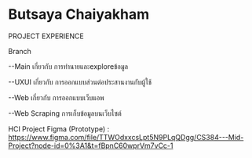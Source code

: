 # Butsaya Chaiyakham
PROJECT EXPERIENCE

Branch 

--Main เกี่ยวกับ การทำนายและexploreข้อมูล

--UXUI เกี่ยวกับ การออกแบบส่วนต่อประสานงานกับผู้ใช้

--Web เกี่ยวกับ การออกแบบเว็บแอพ 

--Web Scraping การเก็บข้อมูลบนเว็บไซต์

HCI Project Figma (Prototype) : https://www.figma.com/file/TTWOdxxcsLpt5N9PLqQDgg/CS384---Mid-Project?node-id=0%3A1&t=fBpnC60wprVm7vCc-1
